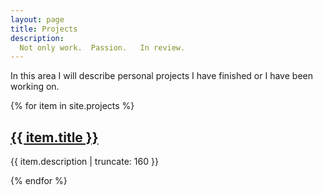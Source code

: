 ```yaml
---
layout: page
title: Projects
description:
  Not only work.  Passion.   In review.
---
```


In  this area I will describe personal projects I have finished or I have been
working on.

{% for item in site.projects %}

<h2><a href="{{ item.url | prepend: site.baseurl }}">{{ item.title }}</a></h2>

<p class="post-excerpt">{{ item.description | truncate: 160 }}</p>

{% endfor %}  
